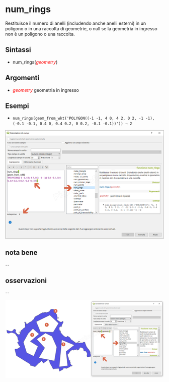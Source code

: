 # num_rings

Restituisce il numero di anelli (includendo anche anelli esterni) in un poligono o in una raccolta di geometrie, o null se la geometria in ingresso non è un poligono o una raccolta.

## Sintassi

- num_rings(_<span style="color:red;">geometry</span>_)

## Argomenti

* _<span style="color:red;">geometry</span>_ geometria in ingresso

## Esempi

* `num_rings(geom_from_wkt('POLYGON((-1 -1, 4 0, 4 2, 0 2, -1 -1),(-0.1 -0.1, 0.4 0, 0.4 0.2, 0 0.2, -0.1 -0.1))')) → 2`

![](../../img/geometria/num_rings/num_rings1.png)

## nota bene

--

## osservazioni

--

![](../../img/geometria/num_rings/num_rings2.png)